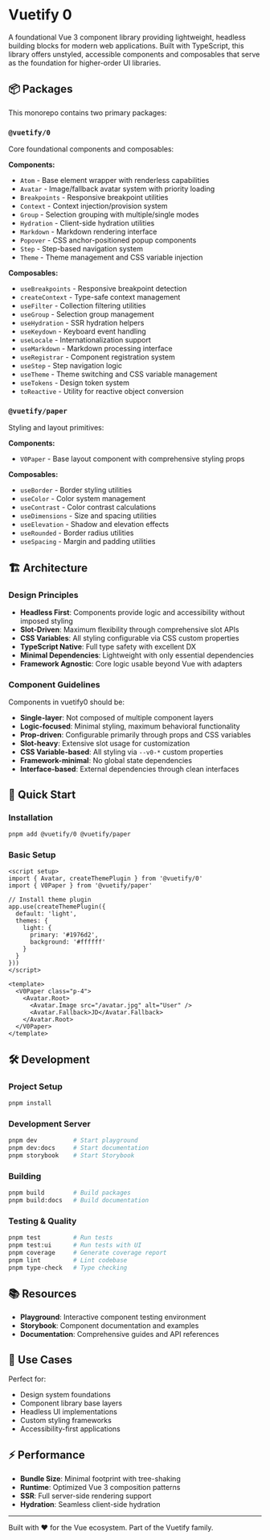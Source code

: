 # Vuetify 0

A foundational Vue 3 component library providing lightweight, headless building blocks for modern web applications. Built with TypeScript, this library offers unstyled, accessible components and composables that serve as the foundation for higher-order UI libraries.

## 📦 Packages

This monorepo contains two primary packages:

### `@vuetify/0`
Core foundational components and composables:

**Components:**
- `Atom` - Base element wrapper with renderless capabilities
- `Avatar` - Image/fallback avatar system with priority loading
- `Breakpoints` - Responsive breakpoint utilities
- `Context` - Context injection/provision system
- `Group` - Selection grouping with multiple/single modes
- `Hydration` - Client-side hydration utilities
- `Markdown` - Markdown rendering interface
- `Popover` - CSS anchor-positioned popup components
- `Step` - Step-based navigation system
- `Theme` - Theme management and CSS variable injection

**Composables:**
- `useBreakpoints` - Responsive breakpoint detection
- `createContext` - Type-safe context management
- `useFilter` - Collection filtering utilities
- `useGroup` - Selection group management
- `useHydration` - SSR hydration helpers
- `useKeydown` - Keyboard event handling
- `useLocale` - Internationalization support
- `useMarkdown` - Markdown processing interface
- `useRegistrar` - Component registration system
- `useStep` - Step navigation logic
- `useTheme` - Theme switching and CSS variable management
- `useTokens` - Design token system
- `toReactive` - Utility for reactive object conversion

### `@vuetify/paper`
Styling and layout primitives:

**Components:**
- `V0Paper` - Base layout component with comprehensive styling props

**Composables:**
- `useBorder` - Border styling utilities
- `useColor` - Color system management
- `useContrast` - Color contrast calculations
- `useDimensions` - Size and spacing utilities
- `useElevation` - Shadow and elevation effects
- `useRounded` - Border radius utilities
- `useSpacing` - Margin and padding utilities

## 🏗️ Architecture

### Design Principles

- **Headless First**: Components provide logic and accessibility without imposed styling
- **Slot-Driven**: Maximum flexibility through comprehensive slot APIs
- **CSS Variables**: All styling configurable via CSS custom properties
- **TypeScript Native**: Full type safety with excellent DX
- **Minimal Dependencies**: Lightweight with only essential dependencies
- **Framework Agnostic**: Core logic usable beyond Vue with adapters

### Component Guidelines

Components in vuetify0 should be:

- **Single-layer**: Not composed of multiple component layers
- **Logic-focused**: Minimal styling, maximum behavioral functionality
- **Prop-driven**: Configurable primarily through props and CSS variables
- **Slot-heavy**: Extensive slot usage for customization
- **CSS Variable-based**: All styling via `--v0-*` custom properties
- **Framework-minimal**: No global state dependencies
- **Interface-based**: External dependencies through clean interfaces

## 🚀 Quick Start

### Installation

```bash
pnpm add @vuetify/0 @vuetify/paper
```

### Basic Setup

```vue
<script setup>
import { Avatar, createThemePlugin } from '@vuetify/0'
import { V0Paper } from '@vuetify/paper'

// Install theme plugin
app.use(createThemePlugin({
  default: 'light',
  themes: {
    light: {
      primary: '#1976d2',
      background: '#ffffff'
    }
  }
}))
</script>

<template>
  <V0Paper class="p-4">
    <Avatar.Root>
      <Avatar.Image src="/avatar.jpg" alt="User" />
      <Avatar.Fallback>JD</Avatar.Fallback>
    </Avatar.Root>
  </V0Paper>
</template>
```

## 🛠️ Development

### Project Setup

```bash
pnpm install
```

### Development Server

```bash
pnpm dev          # Start playground
pnpm dev:docs     # Start documentation
pnpm storybook    # Start Storybook
```

### Building

```bash
pnpm build        # Build packages
pnpm build:docs   # Build documentation
```

### Testing & Quality

```bash
pnpm test         # Run tests
pnpm test:ui      # Run tests with UI
pnpm coverage     # Generate coverage report
pnpm lint         # Lint codebase
pnpm type-check   # Type checking
```

## 📚 Resources

- **Playground**: Interactive component testing environment
- **Storybook**: Component documentation and examples
- **Documentation**: Comprehensive guides and API references

## 🎯 Use Cases

Perfect for:
- Design system foundations
- Component library base layers
- Headless UI implementations
- Custom styling frameworks
- Accessibility-first applications

## ⚡ Performance

- **Bundle Size**: Minimal footprint with tree-shaking
- **Runtime**: Optimized Vue 3 composition patterns
- **SSR**: Full server-side rendering support
- **Hydration**: Seamless client-side hydration

---

Built with ❤️ for the Vue ecosystem. Part of the Vuetify family.
